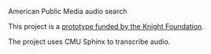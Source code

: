 American Public Media audio search

This project is a [prototype funded by the Knight Foundation](http://www.knightfoundation.org/grants/201343246/).

The project uses CMU Sphinx to transcribe audio.

